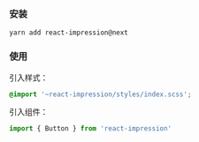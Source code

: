 ### 安装

```shell
yarn add react-impression@next
```

### 使用

引入样式：

```scss
@import '~react-impression/styles/index.scss';
```

引入组件：

```js static
import { Button } from 'react-impression'
```
